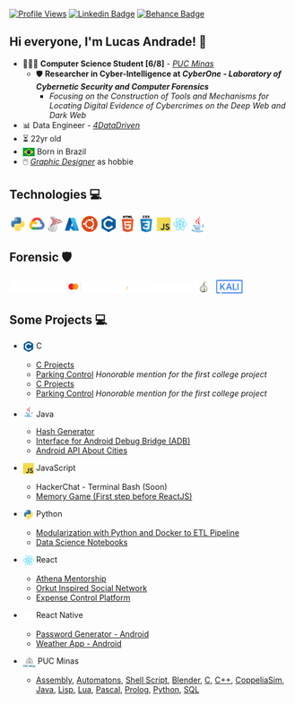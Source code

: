[![Profile Views](https://hits.seeyoufarm.com/api/count/incr/badge.svg?url=https%3A%2F%2Fgithub.com%2Flucasoal&count_bg=%2000000&title_bg=%23000000&icon=&icon_color=%23E7E7E7&title=Profile+Views&edge_flat=false)](https://hits.seeyoufarm.com) [![Linkedin Badge](https://img.shields.io/badge/-Linkedin-7c06c1?=flat-circle&labelColor=black&logo=linkedin&logoColor=7c06c1&link=https://www.linkedin.com/in/lucasomarandradeleal/)](https://www.linkedin.com/in/lucasomarandradeleal/) [![Behance Badge](https://img.shields.io/badge/-Behance-7c06c1?=flat-circle&labelColor=black&logo=behance&logoColor=7c06c1&link=https://www.behance.net/lucasomarandradeleal)](https://www.behance.net/lucasomarandradeleal)

## Hi everyone, I'm Lucas Andrade! 👋

-   👨🏻‍💻 **Computer Science Student [6/8]** - [_PUC Minas_](https://www.pucpcaldas.br/)
    -   🛡️ **Researcher in Cyber-Intelligence at _CyberOne - Laboratory of Cybernetic Security and Computer Forensics_**
        -   _Focusing on the Construction of Tools and Mechanisms for Locating Digital Evidence of Cybercrimes on the Deep Web and Dark Web_
-   📊 Data Engineer - [_4DataDriven_](http://www.4datadriven.com.br/)
-   ⏳ 22yr old
-   <img align="center" alt="Brazil_Flag" height="15" src="./icons/brazil.svg"> Born in Brazil
-   🖱️ [_Graphic Designer_](https://www.behance.net/lucasomarandradeleal) as hobbie

## Technologies 💻

<div>
  <img align="center" alt="Icon_Python" height="30" src="./icons/python.svg">
  <img align="center" alt="Icon_GoogleCloud" height="30" src="./icons/gcp.svg">
  <img align="center" alt="Icon_SqlServer" height="30" src="./icons/sql_server.png">
  <img align="center" alt="Icon_Azure" height="25" src="./icons/azure.svg">
  <img align="center" alt="Icon_Linux" height="30" src="./icons/ubuntu.svg">
  <img align="center" alt="Icon_C" height="30" src="./icons/c.svg">
  <img align="center" alt="Icon_HTML5" height="30" src="./icons/html5.svg">
  <img align="center" alt="Icon_CSS" height="30" src="./icons/css.svg">
  <img align="center" alt="Icon_JavaScript" height="25" src="./icons/js.svg">
  <img align="center" alt="Icon_React" height="25" src="./icons/react.svg">
  <img align="center" alt="Icon_Java" height="30" src="./icons/java.svg">
</div>

## Forensic 🛡️

<div> 
  <img align="center" alt="Icon_Maltego" height="20" src="./icons/maltego.svg">
  <img align="center" alt="Icon_CipherTrace" height="20" src="./icons/ciphertrace.svg">
  <img align="center" alt="Icon_TATUM" height="15" src="./icons/tatum.svg">
  <img align="center" alt="Icon_TOR" height="20" src="./icons/tor.png">
  <img align="center" alt="Icon_Kali Linux" height="30" src="./icons/kali.svg">
</div>

## Some Projects 💻

-   <img align="top" alt="Icon_C" height="20" src="./icons/c.svg"> C

    -   [C Projects](https://github.com/lucasoal/Faculdade#c)
    -   [Parking Control](https://github.com/lucasoal/Faculdade/tree/main/C/C-Estacionamentos) _Honorable mention for the first college project_
    -   [C Projects](https://github.com/lucasoal/Faculdade#c)
    -   [Parking Control](https://github.com/lucasoal/Faculdade/tree/main/C/C-Estacionamentos) _Honorable mention for the first college project_

-   <img align="" alt="Icon_Java" height="20" src="./icons/java.svg"> Java

    -   [Hash Generator](https://github.com/lucasoal/JavaGeradorHash)
    -   [Interface for Android Debug Bridge (ADB)](https://github.com/lucasoal/JavaAdbInterface)
    -   [Android API About Cities](https://github.com/lucasoal/JavaAndroidGeodbAPI)

-   <img align="top" alt="Icon_JavaScript" height="20" src="./icons/js.svg"> JavaScript

    -   HackerChat - Terminal Bash (Soon)
    -   [Memory Game (First step before ReactJS)](https://github.com/lucasoal/JavascriptMemoryGame)

-   <img align="top" alt="Icon_Python" height="20" src="./icons/python.svg"> Python

    -   [Modularization with Python and Docker to ETL Pipeline](https://github.com/lucasoal/ModularizationPythonDockerETLpipeline)
    -   [Data Science Notebooks](https://github.com/lucasoal/Faculdade#python-notebook-)

-   <img align="top" alt="Icon_React" height="20" src="./icons/react.svg"> React

    -   [Athena Mentorship](https://github.com/athena-mentorship)
    -   [Orkut Inspired Social Network](https://github.com/lucasoal/Alurakut)
    -   [Expense Control Platform](https://github.com/lucasoal/ReactRedux)

-   <img align="top" alt="Icon_React" height="20" src="./icons/react_native.svg"> React Native

    -   [Password Generator - Android](https://github.com/lucasoal/app-password-generator)
    -   [Weather App - Android](https://github.com/lucasoal/AppClimapp)

-   <img align="top" alt="Icon_PUC" height="20" src="./icons/puc_minas.png"> PUC Minas
    -   [Assembly](https://github.com/lucasoal/Faculdade#assembly-), [Automatons](https://github.com/lucasoal/Faculdade#automatons-), [Shell Script](https://github.com/lucasoal/Faculdade#shell-script-), [Blender](https://github.com/lucasoal/Faculdade#blender-), [C](https://github.com/lucasoal/Faculdade#c-), [C++](https://github.com/lucasoal/Faculdade#c-1-), [CoppeliaSim](https://github.com/lucasoal/Faculdade#coppeliasim-), [Java](https://github.com/lucasoal/Faculdade#java-), [Lisp](https://github.com/lucasoal/Faculdade#lisp-), [Lua](https://github.com/lucasoal/Faculdade#lua-), [Pascal](https://github.com/lucasoal/Faculdade#pascal-), [Prolog](https://github.com/lucasoal/Faculdade#prolog-), [Python](https://github.com/lucasoal/Faculdade#python-notebook-), [SQL](https://github.com/lucasoal/Faculdade#sql-)
